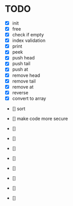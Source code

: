 # TODO
* [x] init
* [x] free
* [x] check if empty
* [x] index validation
* [x] print
* [x] peek
* [x] push head
* [x] push tail
* [x] push at
* [x] remove head
* [x] remove tail
* [x] remove at
* [x] reverse
* [x] convert to array
* [] sort
* [] make code more secure
* [] 
* [] 
* [] 
* [] 
* [] 
* [] 



* [] 
* [] 
